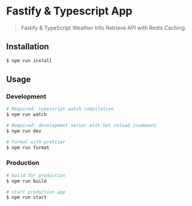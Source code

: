 # Fastify & Typescript App

> Fastify & TypeScript Weather Info Retrieve API with Redis Caching.

## Installation

```bash
$ npm run install
```

## Usage

### Development
```bash
# Required: typescript watch compilation
$ npm run watch

# Required: development server with hot reload (nodemon)
$ npm run dev

# Format with prettier
$ npm run format
```

### Production
```bash
# build for production
$ npm run build

# start production app
$ npm run start
```
